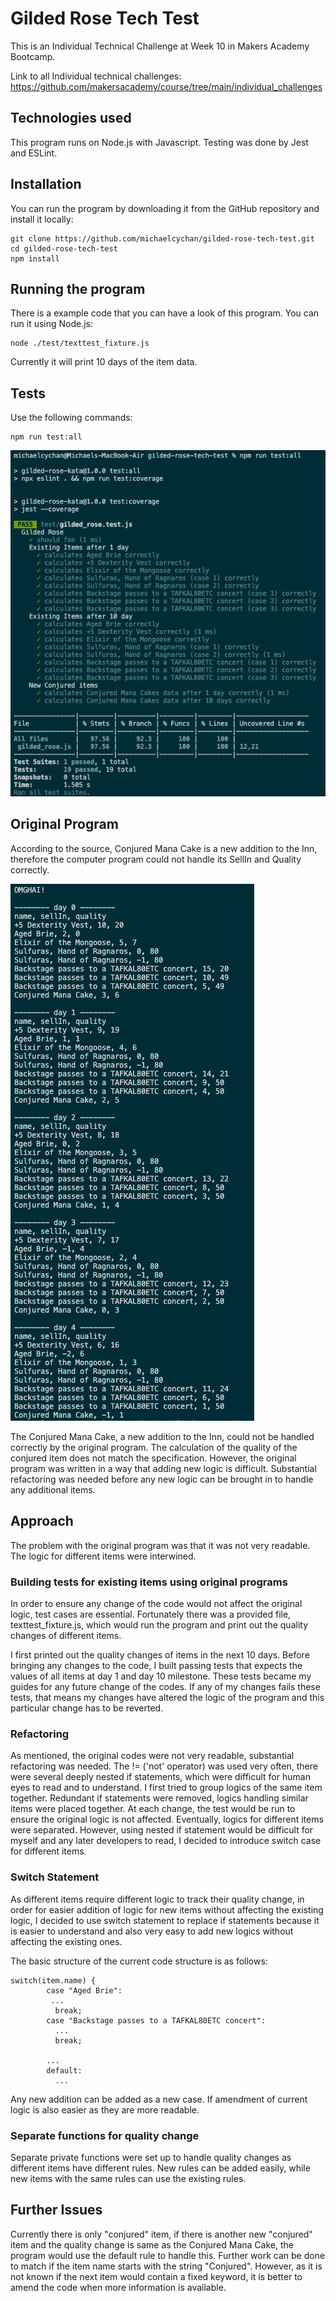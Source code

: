 # Gilded Rose Tech Test

This is an Individual Technical Challenge at Week 10 in Makers Academy Bootcamp.

Link to all Individual technical challenges: https://github.com/makersacademy/course/tree/main/individual_challenges

## Technologies used
This program runs on Node.js with Javascript.
Testing was done by Jest and ESLint.

## Installation
You can run the program by downloading it from the GitHub repository and install it locally:
```
git clone https://github.com/michaelcychan/gilded-rose-tech-test.git
cd gilded-rose-tech-test
npm install
```

## Running the program
There is a example code that you can have a look of this program. You can run it using Node.js:
```
node ./test/texttest_fixture.js
```
Currently it will print 10 days of the item data.


## Tests
Use the following commands:
```
npm run test:all
```

![Screenshot of Runnging Tests](./screenshots/RunningTest-Screenshot.png)


## Original Program
According to the source, Conjured Mana Cake is a new addition to the Inn, therefore the computer program could not handle its SellIn and Quality correctly.

![Screenshot of Original Program](./screenshots/OriginalOutput-Screenshot.png)

The Conjured Mana Cake, a new addition to the Inn, could not be handled correctly by the original program. The calculation of the quality of the conjured item does not match the specification.
However, the original program was written in a way that adding new logic is difficult. Substantial refactoring was needed before any new logic can be brought in to handle any additional items.

## Approach
The problem with the original program was that it was not very readable. The logic for different items were interwined. 

### Building tests for existing items using original programs
In order to ensure any change of the code would not affect the original logic, test cases are essential. Fortunately there was a provided file, texttest_fixture.js, which would run the program and print out the quality changes of different items. 

I first printed out the quality changes of items in the next 10 days. Before bringing any changes to the code, I built passing tests that expects the values of all items at day 1 and day 10 milestone. These tests became my guides for any future change of the codes. If any of my changes fails these tests, that means my changes have altered the logic of the program and this particular change has to be reverted.

### Refactoring
As mentioned, the original codes were not very readable, substantial refactoring was needed. The != ('not' operator) was used very often, there were several deeply nested if statements, which were difficult for human eyes to read and to understand.
I first tried to group logics of the same item together. Redundant if statements were removed, logics handling similar items were placed together. At each change, the test would be run to ensure the original logic is not affected.
Eventually, logics for different items were separated. However, using nested if statement would be difficult for myself and any later developers to read, I decided to introduce switch case for different items.

### Switch Statement
As different items require different logic to track their quality change, in order for easier addition of logic for new items without affecting the existing logic, I decided to use switch statement to replace if statements because it is easier to understand and also very easy to add new logics without affecting the existing ones.

The basic structure of the current code structure is as follows:
```
switch(item.name) {
        case "Aged Brie":
         ...
          break;
        case "Backstage passes to a TAFKAL80ETC concert":
          ...
          break;

        ...
        default:
          ...
```
Any new addition can be added as a new case. If amendment of current logic is also easier as they are more readable.

### Separate functions for quality change
Separate private functions were set up to handle quality changes as different items have different rules. New rules can be added easily, while new items with the same rules can use the existing rules.

## Further Issues
Currently there is only "conjured" item, if there is another new "conjured" item and the quality change is same as the Conjured Mana Cake, the program would use the default rule to handle this. Further work can be done to match if the item name starts with the string "Conjured". However, as it is not known if the next item would contain a fixed keyword, it is better to amend the code when more information is available.
